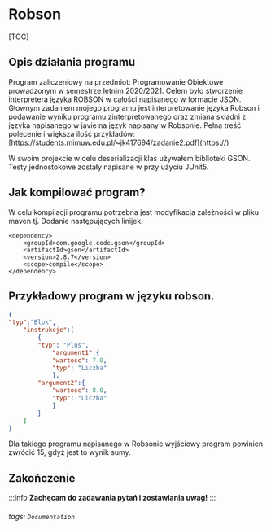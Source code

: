 
Robson
===

[TOC]

## Opis działania programu

Program zaliczeniowy na przedmiot: Programowanie Obiektowe prowadzonym w semestrze letnim 2020/2021. Celem było stworzenie interpretera języka ROBSON w całości
napisanego w formacie JSON. Głownym zadaniem mojego programu jest interpretowanie języka Robson i podawanie wyniku programu zinterpretowanego oraz zmiana składni z języka napisanego w javie na język napisany w Robsonie.
Pełna treść polecenie i większa ilość przykładów: [https://students.mimuw.edu.pl/~jk417694/zadanie2.pdf](https://)

W swoim projekcie w celu deserializacji klas używałem biblioteki GSON.
Testy jednostokowe zostały napisane w przy użyciu JUnit5.

Jak kompilować program?
---
W celu kompilacji programu potrzebna jest modyfikacja zależności w pliku maven tj. Dodanie następujących linijek.

```gherkin=
<dependency>
    <groupId>com.google.code.gson</groupId>
    <artifactId>gson</artifactId>
    <version>2.8.7</version>
    <scope>compile</scope>
</dependency>
```


Przykładowy program w języku robson.
---
```json
{
"typ":"Blok",
    "instrukcje":[
        {
        "typ": "Plus",
            "argument1":{
            "wartosc": 7.0,
            "typ": "Liczba"
            },
        "argument2":{
            "wartosc": 8.0,
            "typ": "Liczba"
            }
        }
    ]
}
```
Dla takiego programu napisanego w Robsonie wyjściowy program powinien zwrócić 15, gdyż jest to wynik sumy.


## Zakończenie

:::info
**Zachęcam do zadawania pytań i zostawiania uwag!**
:::

###### tags: `Documentation`
